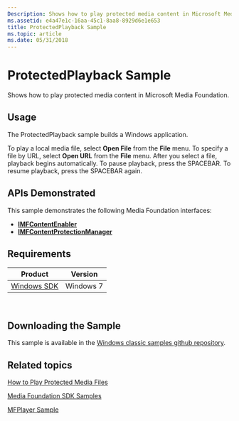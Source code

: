 ```yaml
---
Description: Shows how to play protected media content in Microsoft Media Foundation.
ms.assetid: e4a47e1c-16aa-45c1-8aa8-8929d6e1e653
title: ProtectedPlayback Sample
ms.topic: article
ms.date: 05/31/2018
---
```


# ProtectedPlayback Sample

Shows how to play protected media content in Microsoft Media Foundation.

## Usage

The ProtectedPlayback sample builds a Windows application.

To play a local media file, select **Open File** from the **File** menu. To specify a file by URL, select **Open URL** from the **File** menu. After you select a file, playback begins automatically. To pause playback, press the SPACEBAR. To resume playback, press the SPACEBAR again.

## APIs Demonstrated

This sample demonstrates the following Media Foundation interfaces:

-   [**IMFContentEnabler**](/windows/desktop/api/mfidl/nn-mfidl-imfcontentenabler)
-   [**IMFContentProtectionManager**](/windows/desktop/api/mfidl/nn-mfidl-imfcontentprotectionmanager)

## Requirements



| Product                                                        | Version   |
|----------------------------------------------------------------|-----------|
| [Windows SDK](https://go.microsoft.com/fwlink/p/?linkid=129787) | Windows 7 |



 

## Downloading the Sample

This sample is available in the [Windows classic samples github repository](https://github.com/Microsoft/Windows-classic-samples/tree/master/Samples/Win7Samples/multimedia/mediafoundation/protectedplayback).

## Related topics

<dl> <dt>

[How to Play Protected Media Files](how-to-play-protected-media-files.md)
</dt> <dt>

[Media Foundation SDK Samples](media-foundation-sdk-samples.md)
</dt> <dt>

[MFPlayer Sample](https://msdn.microsoft.com/library/Bb970516(v=VS.85).aspx)
</dt> </dl>

 

 



